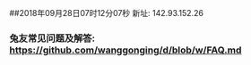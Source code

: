 ##2018年09月28日07时12分07秒 新址: 142.93.152.26
### 兔友常见问题及解答: https://github.com/wanggonging/d/blob/w/FAQ.md
